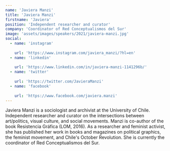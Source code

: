 ```yaml
---
name: 'Javiera Manzi'
title: 'Javiera Manzi'
firstname: 'Javiera'
position: 'Independent researcher and curator'
company: 'Coordinator of Red Conceptualismos del Sur'
image: 'assets/images/speakers/2021/javiera-manzi.jpg'
social:
  - name: 'instagram'
    
    url: 'https://www.instagram.com/javiera_manzi/?hl=en'
  - name: 'linkedin'
    
    url: 'https://www.linkedin.com/in/javiera-manzi-1141296b/'
  - name: 'twitter'
    
    url: 'https://twitter.com/JavieraManzi'
  - name: 'facebook'
    
    url: 'https://www.facebook.com/javiera.manzi'
---
```


Javiera Manzi is a sociologist and archivist at the University of Chile. Independent researcher and curator on the intersections between art/politics, visual culture, and social movements. Manzi is co-author of the book Resistencia Gráfica (LOM, 2016). As a researcher and feminist activist, she has published her work in books and magazines on political graphics, the feminist movement, and Chile's October Revolution. She is currently the coordinator of Red Conceptualismos del Sur.